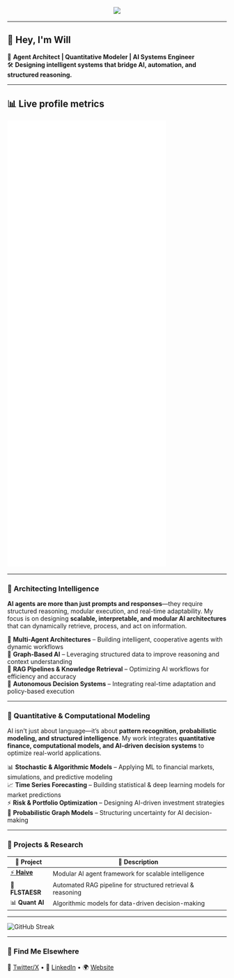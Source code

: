 <!-- Header ASCII Art -->
<p align="center">
  <img src="https://readme-typing-svg.herokuapp.com/?lines=AI+Agent+Architect;Autonomous+Systems+Engineer;Graph+AI+%7C+RAG+%7C+Quant&font=Fira+Code&color=%23E63946&center=true&width=500&height=50">
</p>

---

## 👾 **Hey, I'm Will**  
🚀 **Agent Architect | Quantitative Modeler | AI Systems Engineer**  
🛠 **Designing intelligent systems that bridge AI, automation, and structured reasoning.**  

--- 
## 📊 Live profile metrics
<!-- Auto-updated by .github/workflows/metrics.yml -->
<img src="./metrics.svg" alt="Metrics for pr1m8" />

--- 


### **🔹 Architecting Intelligence**
**AI agents are more than just prompts and responses**—they require structured reasoning, modular execution, and real-time adaptability. My focus is on designing **scalable, interpretable, and modular AI architectures** that can dynamically retrieve, process, and act on information.

🔹 **Multi-Agent Architectures** – Building intelligent, cooperative agents with dynamic workflows  
🔹 **Graph-Based AI** – Leveraging structured data to improve reasoning and context understanding  
🔹 **RAG Pipelines & Knowledge Retrieval** – Optimizing AI workflows for efficiency and accuracy  
🔹 **Autonomous Decision Systems** – Integrating real-time adaptation and policy-based execution  

---

### **🔹 Quantitative & Computational Modeling**
AI isn't just about language—it’s about **pattern recognition, probabilistic modeling, and structured intelligence**. My work integrates **quantitative finance, computational models, and AI-driven decision systems** to optimize real-world applications.

📊 **Stochastic & Algorithmic Models** – Applying ML to financial markets, simulations, and predictive modeling  
📈 **Time Series Forecasting** – Building statistical & deep learning models for market predictions  
⚡ **Risk & Portfolio Optimization** – Designing AI-driven investment strategies  
🔢 **Probabilistic Graph Models** – Structuring uncertainty for AI decision-making  

---

### **🔹 Projects & Research**
| 🔧 **Project** | 📝 **Description** |  
|-----------|---------------|  
| [⚡ **Haive**](https://github.com/0rac130fD31phi/haive) | Modular AI agent framework for scalable intelligence |  
| 🔬 **FLSTAESR** | Automated RAG pipeline for structured retrieval & reasoning |  
| 📊 **Quant AI** | Algorithmic models for data-driven decision-making |  

--- 
![GitHub Streak](https://streak-stats.demolab.com?user=pr1m8&hide_border=true&background=0D1117&ring=A020F0&fire=DA70D6&currStreakLabel=A020F0&sideNums=C9D1D9&sideLabels=8B949E&dates=8B949E)



---
### **🔹 Find Me Elsewhere**
📡 [Twitter/X](#) • 👔 [LinkedIn](#) • 🌍 [Website](#)  
